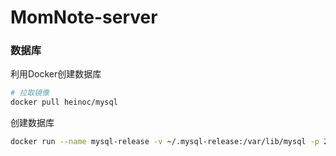 # MomNote-server

### 数据库
利用Docker创建数据库
~~~bash
# 拉取镜像
docker pull heinoc/mysql
~~~

创建数据库
~~~bash
docker run --name mysql-release -v ~/.mysql-release:/var/lib/mysql -p 23306:3306 -e MYSQL_ROOT_PASSWORD=root_password -d heinoc/mysql
~~~
